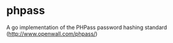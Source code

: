phpass
======

A go implementation of the PHPass password hashing standard (http://www.openwall.com/phpass/)
